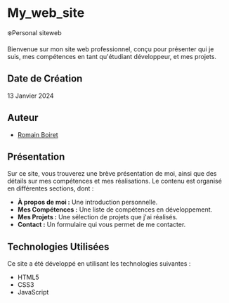 # My_web_site
❄️Personal siteweb

Bienvenue sur mon site web professionnel, conçu pour présenter qui je suis, mes compétences en tant qu'étudiant développeur, et mes projets.

## Date de Création
13 Janvier 2024

## Auteur
- [Romain Boiret](https://github.com/RomainBoiret)

## Présentation

Sur ce site, vous trouverez une brève présentation de moi, ainsi que des détails sur mes compétences et mes réalisations. Le contenu est organisé en différentes sections, dont :

- **À propos de moi :** Une introduction personnelle.
- **Mes Compétences :** Une liste de compétences en développement.
- **Mes Projets :** Une sélection de projets que j'ai réalisés.
- **Contact :** Un formulaire qui vous permet de me contacter.

## Technologies Utilisées

Ce site a été développé en utilisant les technologies suivantes :

- HTML5
- CSS3
- JavaScript

